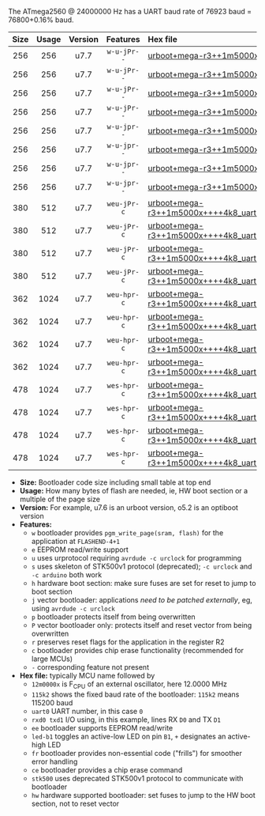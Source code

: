 The ATmega2560 @ 24000000 Hz has a UART baud rate of 76923 baud = 76800+0.16% baud.

|Size|Usage|Version|Features|Hex file|
|:-:|:-:|:-:|:-:|:--|
|256|256|u7.7|`w-u-jPr--`|[urboot+mega-r3++1m5000x++++4k8_uart0_rxe0_txe1_led+b7.hex](https://raw.githubusercontent.com/stefanrueger/urboot.hex/main/boards/mega-r3/external_oscillator/fcpu++1m5000_Hz/br++++4k8_bps/urboot+mega-r3++1m5000x++++4k8_uart0_rxe0_txe1_led+b7.hex)|
|256|256|u7.7|`w-u-jPr--`|[urboot+mega-r3++1m5000x++++4k8_uart1_rxd2_txd3_led+b7.hex](https://raw.githubusercontent.com/stefanrueger/urboot.hex/main/boards/mega-r3/external_oscillator/fcpu++1m5000_Hz/br++++4k8_bps/urboot+mega-r3++1m5000x++++4k8_uart1_rxd2_txd3_led+b7.hex)|
|256|256|u7.7|`w-u-jPr--`|[urboot+mega-r3++1m5000x++++4k8_uart2_rxh0_txh1_led+b7.hex](https://raw.githubusercontent.com/stefanrueger/urboot.hex/main/boards/mega-r3/external_oscillator/fcpu++1m5000_Hz/br++++4k8_bps/urboot+mega-r3++1m5000x++++4k8_uart2_rxh0_txh1_led+b7.hex)|
|256|256|u7.7|`w-u-jPr--`|[urboot+mega-r3++1m5000x++++4k8_uart3_rxj0_txj1_led+b7.hex](https://raw.githubusercontent.com/stefanrueger/urboot.hex/main/boards/mega-r3/external_oscillator/fcpu++1m5000_Hz/br++++4k8_bps/urboot+mega-r3++1m5000x++++4k8_uart3_rxj0_txj1_led+b7.hex)|
|256|256|u7.7|`w-u-jpr--`|[urboot+mega-r3++1m5000x++++4k8_uart0_rxe0_txe1_led+b7_fr.hex](https://raw.githubusercontent.com/stefanrueger/urboot.hex/main/boards/mega-r3/external_oscillator/fcpu++1m5000_Hz/br++++4k8_bps/urboot+mega-r3++1m5000x++++4k8_uart0_rxe0_txe1_led+b7_fr.hex)|
|256|256|u7.7|`w-u-jpr--`|[urboot+mega-r3++1m5000x++++4k8_uart1_rxd2_txd3_led+b7_fr.hex](https://raw.githubusercontent.com/stefanrueger/urboot.hex/main/boards/mega-r3/external_oscillator/fcpu++1m5000_Hz/br++++4k8_bps/urboot+mega-r3++1m5000x++++4k8_uart1_rxd2_txd3_led+b7_fr.hex)|
|256|256|u7.7|`w-u-jpr--`|[urboot+mega-r3++1m5000x++++4k8_uart2_rxh0_txh1_led+b7_fr.hex](https://raw.githubusercontent.com/stefanrueger/urboot.hex/main/boards/mega-r3/external_oscillator/fcpu++1m5000_Hz/br++++4k8_bps/urboot+mega-r3++1m5000x++++4k8_uart2_rxh0_txh1_led+b7_fr.hex)|
|256|256|u7.7|`w-u-jpr--`|[urboot+mega-r3++1m5000x++++4k8_uart3_rxj0_txj1_led+b7_fr.hex](https://raw.githubusercontent.com/stefanrueger/urboot.hex/main/boards/mega-r3/external_oscillator/fcpu++1m5000_Hz/br++++4k8_bps/urboot+mega-r3++1m5000x++++4k8_uart3_rxj0_txj1_led+b7_fr.hex)|
|380|512|u7.7|`weu-jPr-c`|[urboot+mega-r3++1m5000x++++4k8_uart0_rxe0_txe1_ee_led+b7_fr_ce.hex](https://raw.githubusercontent.com/stefanrueger/urboot.hex/main/boards/mega-r3/external_oscillator/fcpu++1m5000_Hz/br++++4k8_bps/urboot+mega-r3++1m5000x++++4k8_uart0_rxe0_txe1_ee_led+b7_fr_ce.hex)|
|380|512|u7.7|`weu-jPr-c`|[urboot+mega-r3++1m5000x++++4k8_uart1_rxd2_txd3_ee_led+b7_fr_ce.hex](https://raw.githubusercontent.com/stefanrueger/urboot.hex/main/boards/mega-r3/external_oscillator/fcpu++1m5000_Hz/br++++4k8_bps/urboot+mega-r3++1m5000x++++4k8_uart1_rxd2_txd3_ee_led+b7_fr_ce.hex)|
|380|512|u7.7|`weu-jPr-c`|[urboot+mega-r3++1m5000x++++4k8_uart2_rxh0_txh1_ee_led+b7_fr_ce.hex](https://raw.githubusercontent.com/stefanrueger/urboot.hex/main/boards/mega-r3/external_oscillator/fcpu++1m5000_Hz/br++++4k8_bps/urboot+mega-r3++1m5000x++++4k8_uart2_rxh0_txh1_ee_led+b7_fr_ce.hex)|
|380|512|u7.7|`weu-jPr-c`|[urboot+mega-r3++1m5000x++++4k8_uart3_rxj0_txj1_ee_led+b7_fr_ce.hex](https://raw.githubusercontent.com/stefanrueger/urboot.hex/main/boards/mega-r3/external_oscillator/fcpu++1m5000_Hz/br++++4k8_bps/urboot+mega-r3++1m5000x++++4k8_uart3_rxj0_txj1_ee_led+b7_fr_ce.hex)|
|362|1024|u7.7|`weu-hpr-c`|[urboot+mega-r3++1m5000x++++4k8_uart0_rxe0_txe1_ee_led+b7_fr_ce_hw.hex](https://raw.githubusercontent.com/stefanrueger/urboot.hex/main/boards/mega-r3/external_oscillator/fcpu++1m5000_Hz/br++++4k8_bps/urboot+mega-r3++1m5000x++++4k8_uart0_rxe0_txe1_ee_led+b7_fr_ce_hw.hex)|
|362|1024|u7.7|`weu-hpr-c`|[urboot+mega-r3++1m5000x++++4k8_uart1_rxd2_txd3_ee_led+b7_fr_ce_hw.hex](https://raw.githubusercontent.com/stefanrueger/urboot.hex/main/boards/mega-r3/external_oscillator/fcpu++1m5000_Hz/br++++4k8_bps/urboot+mega-r3++1m5000x++++4k8_uart1_rxd2_txd3_ee_led+b7_fr_ce_hw.hex)|
|362|1024|u7.7|`weu-hpr-c`|[urboot+mega-r3++1m5000x++++4k8_uart2_rxh0_txh1_ee_led+b7_fr_ce_hw.hex](https://raw.githubusercontent.com/stefanrueger/urboot.hex/main/boards/mega-r3/external_oscillator/fcpu++1m5000_Hz/br++++4k8_bps/urboot+mega-r3++1m5000x++++4k8_uart2_rxh0_txh1_ee_led+b7_fr_ce_hw.hex)|
|362|1024|u7.7|`weu-hpr-c`|[urboot+mega-r3++1m5000x++++4k8_uart3_rxj0_txj1_ee_led+b7_fr_ce_hw.hex](https://raw.githubusercontent.com/stefanrueger/urboot.hex/main/boards/mega-r3/external_oscillator/fcpu++1m5000_Hz/br++++4k8_bps/urboot+mega-r3++1m5000x++++4k8_uart3_rxj0_txj1_ee_led+b7_fr_ce_hw.hex)|
|478|1024|u7.7|`wes-hpr-c`|[urboot+mega-r3++1m5000x++++4k8_uart0_rxe0_txe1_ee_led+b7_fr_ce_stk500_hw.hex](https://raw.githubusercontent.com/stefanrueger/urboot.hex/main/boards/mega-r3/external_oscillator/fcpu++1m5000_Hz/br++++4k8_bps/urboot+mega-r3++1m5000x++++4k8_uart0_rxe0_txe1_ee_led+b7_fr_ce_stk500_hw.hex)|
|478|1024|u7.7|`wes-hpr-c`|[urboot+mega-r3++1m5000x++++4k8_uart1_rxd2_txd3_ee_led+b7_fr_ce_stk500_hw.hex](https://raw.githubusercontent.com/stefanrueger/urboot.hex/main/boards/mega-r3/external_oscillator/fcpu++1m5000_Hz/br++++4k8_bps/urboot+mega-r3++1m5000x++++4k8_uart1_rxd2_txd3_ee_led+b7_fr_ce_stk500_hw.hex)|
|478|1024|u7.7|`wes-hpr-c`|[urboot+mega-r3++1m5000x++++4k8_uart2_rxh0_txh1_ee_led+b7_fr_ce_stk500_hw.hex](https://raw.githubusercontent.com/stefanrueger/urboot.hex/main/boards/mega-r3/external_oscillator/fcpu++1m5000_Hz/br++++4k8_bps/urboot+mega-r3++1m5000x++++4k8_uart2_rxh0_txh1_ee_led+b7_fr_ce_stk500_hw.hex)|
|478|1024|u7.7|`wes-hpr-c`|[urboot+mega-r3++1m5000x++++4k8_uart3_rxj0_txj1_ee_led+b7_fr_ce_stk500_hw.hex](https://raw.githubusercontent.com/stefanrueger/urboot.hex/main/boards/mega-r3/external_oscillator/fcpu++1m5000_Hz/br++++4k8_bps/urboot+mega-r3++1m5000x++++4k8_uart3_rxj0_txj1_ee_led+b7_fr_ce_stk500_hw.hex)|

- **Size:** Bootloader code size including small table at top end
- **Usage:** How many bytes of flash are needed, ie, HW boot section or a multiple of the page size
- **Version:** For example, u7.6 is an urboot version, o5.2 is an optiboot version
- **Features:**
  + `w` bootloader provides `pgm_write_page(sram, flash)` for the application at `FLASHEND-4+1`
  + `e` EEPROM read/write support
  + `u` uses urprotocol requiring `avrdude -c urclock` for programming
  + `s` uses skeleton of STK500v1 protocol (deprecated); `-c urclock` and `-c arduino` both work
  + `h` hardware boot section: make sure fuses are set for reset to jump to boot section
  + `j` vector bootloader: applications *need to be patched externally*, eg, using `avrdude -c urclock`
  + `p` bootloader protects itself from being overwritten
  + `P` vector bootloader only: protects itself and reset vector from being overwritten
  + `r` preserves reset flags for the application in the register R2
  + `c` bootloader provides chip erase functionality (recommended for large MCUs)
  + `-` corresponding feature not present
- **Hex file:** typically MCU name followed by
  + `12m0000x` is F<sub>CPU</sub> of an external oscillator, here 12.0000 MHz
  + `115k2` shows the fixed baud rate of the bootloader: `115k2` means 115200 baud
  + `uart0` UART number, in this case `0`
  + `rxd0 txd1` I/O using, in this example, lines RX `D0` and TX `D1`
  + `ee` bootloader supports EEPROM read/write
  + `led-b1` toggles an active-low LED on pin `B1`, `+` designates an active-high LED
  + `fr` bootloader provides non-essential code ("frills") for smoother error handling
  + `ce` bootloader provides a chip erase command
  + `stk500` uses deprecated STK500v1 protocol to communicate with bootloader
  + `hw` hardware supported bootloader: set fuses to jump to the HW boot section, not to reset vector
